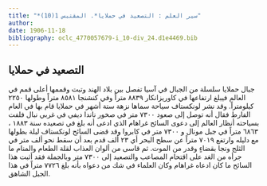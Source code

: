 ```yaml
---
title: "*سير العلم : التصعيد في حملايا*. المقتبس 1(10)"
author: 
date: 1906-11-18
bibliography: oclc_4770057679-i_10-div_24.d1e4469.bib
---
```




##  التصعيد في حملايا 


 جبال حملايا سلسلة من الجبال في آسيا تفصل بين بلاد الهند وتبت وقممها أعلى قمم في العالم فيبلغ ارتفاعها في كاوريزانكار  ٨٨٣٩  متراً وفي كنشنجا  ٨٥٨١  متراً وطولها  ٢٢٥٠  كيلومتراً. وقد نشر لونكستاف سياحة سماها نزهة  ستة  أشهر في حملايا قام بها في   العام الفارط فقال أنه توصل إلى صعود  ٧٣٠٠  متر في صخور ناندا ديفي في غربي نبال فلفت بسياحته أنظار العالم إلى دعوى السائح غراهام الذي ادعى أنه بلغ في تصعيده سنة  ١٨٨٣  ،  ٦٨٦٣  متراً في جبل مونال و  ٧٣٠٠  متر في كابروا وقد قضى السائح لونكستاف ليلة بطولها   مع دليله وارتفع  ٧٠١٩  متراً عن سطح البحر أي  ٢٣  ألف  قدم بعد أن سقط نحو  ألف  متر في الثلج ونجا بقضاءٍ وقدر من الموت. ثم قاسى من ألوان العذاب لقلة الطعام والمنام ما جرأه من الغد على اقتحام المصاعب والتصعيد إلى  ٧٣٠٠  متر وبالجملة فقد أثبت هذا السائح ما كان ادعاه غراهام وكان العلماء في شك من دعواه بأنه بلغ  ٧٧٢٦  متراً في هذا الجبل الشاهق. 
